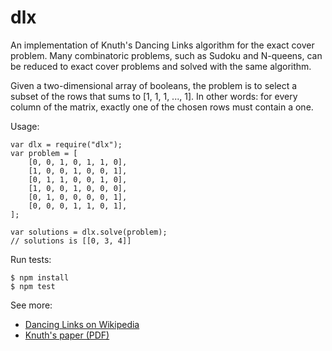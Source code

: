 dlx
===

An implementation of Knuth's Dancing Links algorithm for the exact cover
problem. Many combinatoric problems, such as Sudoku and N-queens, can be
reduced to exact cover problems and solved with the same algorithm.

Given a two-dimensional array of booleans, the problem is to select a subset of
the rows that sums to [1, 1, 1, ..., 1]. In other words: for every column of
the matrix, exactly one of the chosen rows must contain a one.

Usage:
```
var dlx = require("dlx");
var problem = [
	[0, 0, 1, 0, 1, 1, 0],
	[1, 0, 0, 1, 0, 0, 1],
	[0, 1, 1, 0, 0, 1, 0],
	[1, 0, 0, 1, 0, 0, 0],
	[0, 1, 0, 0, 0, 0, 1],
	[0, 0, 0, 1, 1, 0, 1],
];

var solutions = dlx.solve(problem);
// solutions is [[0, 3, 4]]
```

Run tests:
```
$ npm install
$ npm test
```

See more:

- [Dancing Links on Wikipedia](http://en.wikipedia.org/wiki/Dancing_Links)
- [Knuth's paper (PDF)](http://arxiv.org/pdf/cs.DS/0011047.pdf)

